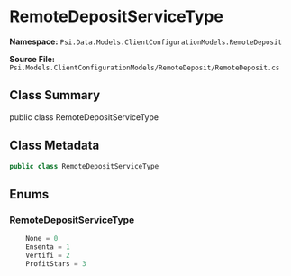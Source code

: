 # RemoteDepositServiceType

**Namespace:** `Psi.Data.Models.ClientConfigurationModels.RemoteDeposit`

**Source File:** `Psi.Models.ClientConfigurationModels/RemoteDeposit/RemoteDeposit.cs`

## Class Summary

public class RemoteDepositServiceType

## Class Metadata

```typescript
public class RemoteDepositServiceType
```

## Enums

### RemoteDepositServiceType

```typescript
    None = 0
    Ensenta = 1
    Vertifi = 2
    ProfitStars = 3
```
